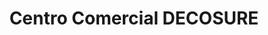 ---
title: "Centro Comercial DECOSURE"
url: /desamparados/centro-comercial-decosure/
shop: Einkaufszentrum
---